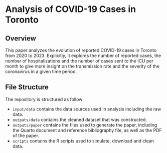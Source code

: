 # Analysis of COVID-19 Cases in Toronto

## Overview
This paper analyzes the evolution of reported COVID-19 cases in Toronto from 2020 to 2023. Explicitly, it explores the number of reported cases, the number of hospitalizations and the number of cases sent to the ICU per month to give more insight on the transmission rate and the severity of the coronavirus in a given time period.

## File Structure
The repository is structured as follow:
-   `input/data` contains the data sources used in analysis including the raw data.
-   `outputs/data` contains the cleaned dataset that was constructed.
-   `outputs/paper` contains the files used to generate the paper, including the Quarto document and reference bibliography file, as well as the PDF of the paper. 
-   `scripts` contains the R scripts used to simulate, download and clean data.
